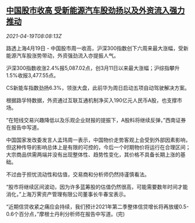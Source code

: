 <!--1618822862000-->
[中国股市收高 受新能源汽车股劲扬以及外资流入强力推动](https://cn.reuters.com/article/china-stocks-close-0419-mon-idCNKBS2C60Q3)
------

<div><i>2021-04-19T08:08:13Z</i></div><p>路透上海4月19日 - 中国股市周一收高，沪深300指数创下六周来最大涨幅，受新能源汽车股涨势带动，外资强劲流入亦提振人气。</p><p>沪深300指数收涨2.4%报5,087.02点，创3月11日以来最大涨幅；沪综指攀升1.5%收报3,477.55点。</p><p>CS新能车指数劲扬6.3%，领涨大盘，此前华为周日启动五项自动驾驶解决方案。</p><p>根据路孚特数据，外资通过互联互通机制净买入190亿元人民币A股，也支撑市场。</p><p>“在短线交易兴趣降低以及乐观企业财报的提振下，A股料将继续反弹，”西南证券在报告中写道。</p><p>中国国家发改委发言人孟玮周一表示，中国物价走势客观上会受到外部因素影响，但这种传导的影响总体上是有限的可控的，今后一个时期物价将运行在合理区间；大宗商品供需两端并没有出现整体性、趋势性变化，其价格不具备长期上涨的基础。</p><p>不过由于担忧流动性和估值，交易商和分析师仍然持谨慎看法。</p><p>“股市将继续区间波动，因为许多蓝筹股的估值仍然很高，可能需要数年时间才能消化，”上海万霁资产管理有限公司董事长牛春宝表示。</p><p>“近期信贷收紧之痛应会持续，我们预计2021年第二季整体信贷增长将再放缓0.5-0.6个百分点，”摩根士丹利分析师在报告中写道。(完)</p>
